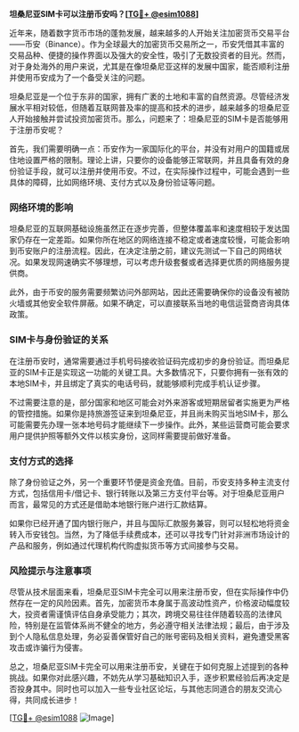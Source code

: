 **坦桑尼亚SIM卡可以注册币安吗？[[TG💪+ @esim1088](https://t.me/s/esim1088)]**

近年来，随着数字货币市场的蓬勃发展，越来越多的人开始关注加密货币交易平台——币安（Binance）。作为全球最大的加密货币交易所之一，币安凭借其丰富的交易品种、便捷的操作界面以及强大的安全性，吸引了无数投资者的目光。然而，对于身处海外的用户来说，尤其是在像坦桑尼亚这样的发展中国家，能否顺利注册并使用币安成为了一个备受关注的问题。

坦桑尼亚是一个位于东非的国家，拥有广袤的土地和丰富的自然资源。尽管经济发展水平相对较低，但随着互联网普及率的提高和技术的进步，越来越多的坦桑尼亚人开始接触并尝试投资加密货币。那么，问题来了：坦桑尼亚的SIM卡是否能够用于注册币安呢？

首先，我们需要明确一点：币安作为一家国际化的平台，并没有对用户的国籍或居住地设置严格的限制。理论上讲，只要你的设备能够正常联网，并且具备有效的身份验证手段，就可以注册并使用币安。不过，在实际操作过程中，可能会遇到一些具体的障碍，比如网络环境、支付方式以及身份验证等问题。

### 网络环境的影响

坦桑尼亚的互联网基础设施虽然正在逐步完善，但整体覆盖率和速度相较于发达国家仍存在一定差距。如果你所在地区的网络连接不稳定或者速度较慢，可能会影响到币安账户的注册流程。因此，在决定注册之前，建议先测试一下自己的网络状况。如果发现网速确实不够理想，可以考虑升级套餐或者选择更优质的网络服务提供商。

此外，由于币安的服务需要频繁访问外部网站，因此还需要确保你的设备没有被防火墙或其他安全软件屏蔽。如果不确定，可以直接联系当地的电信运营商咨询具体政策。

### SIM卡与身份验证的关系

在注册币安时，通常需要通过手机号码接收验证码完成初步的身份验证。而坦桑尼亚的SIM卡正是实现这一功能的关键工具。大多数情况下，只要你拥有一张有效的本地SIM卡，并且绑定了真实的电话号码，就能够顺利完成手机认证步骤。

不过需要注意的是，部分国家和地区可能会对外来游客或短期居留者实施更为严格的管控措施。如果你是持旅游签证来到坦桑尼亚，并且尚未购买当地SIM卡，那么可能需要先办理一张本地号码才能继续下一步操作。此外，某些运营商可能会要求用户提供护照等额外文件以核实身份，这同样需要提前做好准备。

### 支付方式的选择

除了身份验证之外，另一个重要环节便是资金充值。目前，币安支持多种主流支付方式，包括信用卡/借记卡、银行转账以及第三方支付平台等。对于坦桑尼亚用户而言，最常见的方式还是借助本地银行账户进行汇款结算。

如果你已经开通了国内银行账户，并且与国际汇款服务兼容，则可以轻松地将资金转入币安钱包。当然，为了降低手续费成本，还可以寻找专门针对非洲市场设计的产品和服务，例如通过代理机构代购虚拟货币等方式间接参与交易。

### 风险提示与注意事项

尽管从技术层面来看，坦桑尼亚SIM卡完全可以用来注册币安，但在实际操作中仍然存在一定的风险因素。首先，加密货币本身属于高波动性资产，价格波动幅度较大，投资者需谨慎评估自身承受能力；其次，跨境交易往往伴随着较高的法律风险，特别是在监管体系尚不健全的地方，务必遵守相关法律法规；最后，由于涉及到个人隐私信息处理，务必妥善保管好自己的账号密码及相关资料，避免遭受黑客攻击或诈骗行为侵害。

总之，坦桑尼亚SIM卡完全可以用来注册币安，关键在于如何克服上述提到的各种挑战。如果你对此感兴趣，不妨先从学习基础知识入手，逐步积累经验后再决定是否投身其中。同时也可以加入一些专业社区论坛，与其他志同道合的朋友交流心得，共同成长进步！

[[TG💪+ @esim1088](https://t.me/s/esim1088) ![Image](https://i.postimg.cc/4NQfJmqS/Snipaste-2025-05-13-00-14-12.png)]